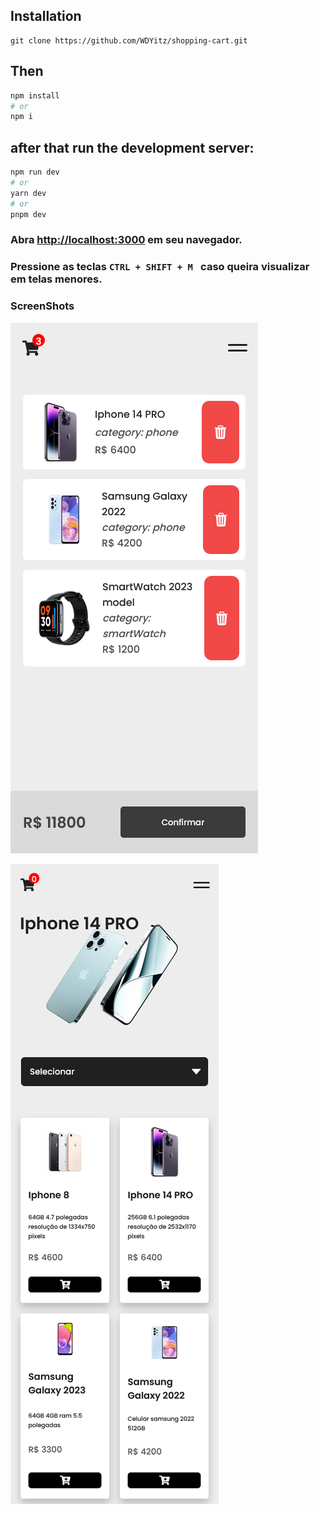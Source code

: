 
## Installation

```
git clone https://github.com/WDYitz/shopping-cart.git
```

## Then 

```bash
npm install
# or
npm i
```

## after that run the development server:

```bash
npm run dev
# or
yarn dev
# or
pnpm dev
```

### Abra [http://localhost:3000](http://localhost:3000) em seu navegador.

### Pressione as teclas `CTRL + SHIFT + M ` caso queira visualizar em telas menores.


### ScreenShots

![](./src/images/ScreenMobCart.png)

![](./src/images/ScreenMobMain.png)

